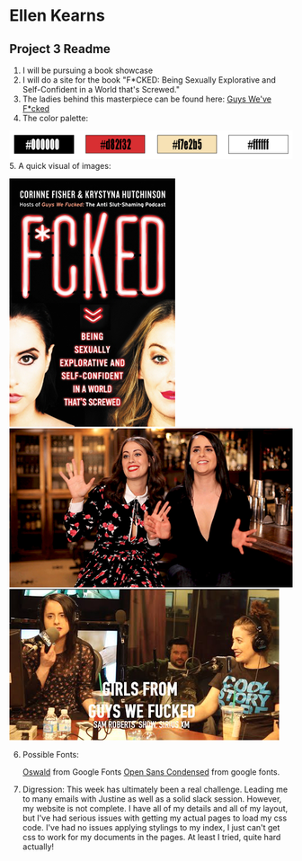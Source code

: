 # Ellen Kearns
## Project 3 Readme

1. I will be pursuing a book showcase
2. I will do a site for the book "F*CKED: Being Sexually Explorative and Self-Confident in a World that's Screwed."
3. The ladies behind this masterpiece can be found here: [Guys We've F*cked](http://www.sorryaboutlastnightcomedy.com/guys-we-fucked/)
4. The color palette:

 ![Color Palette](../images/colors.png)
5. A quick visual of images:

 ![The Book](../images/bookcover.png)![The Authors](../images/corinneandkrystyna.png)![The Podcast](../images/gwf.png)

6. Possible Fonts:

    [Oswald](https://fonts.google.com/specimen/Oswald) from Google Fonts
    [Open Sans Condensed](https://fonts.google.com/specimen/Open+Sans+Condensed) from google fonts.

7. Digression: This week has ultimately been a real challenge. Leading me to many emails with Justine as well as a solid slack session. However,
   my website is not complete. I have all of my details and all of my layout, but I've had serious issues with getting my actual pages to load my css code.
   I've had no issues applying stylings to my index, I just can't get css to work for my documents in the pages. At least I tried, quite hard actually! 

